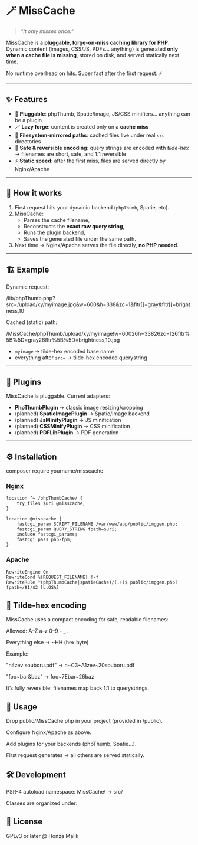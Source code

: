 # 🪄 MissCache

> *"It only misses once."*

MissCache is a **pluggable, forge-on-miss caching library for PHP**.  
Dynamic content (images, CSS/JS, PDFs… anything) is generated **only when a cache file is missing**, stored on disk, and served statically next time.

No runtime overhead on hits. Super fast after the first request. ⚡

---

## ✨ Features

- 🔌 **Pluggable**: phpThumb, Spatie/Image, JS/CSS minifiers… anything can be a plugin
- 🪄 **Lazy forge**: content is created only on a **cache miss**
- 📂 **Filesystem-mirrored paths**: cached files live under real `src` directories
- 🔐 **Safe & reversible encoding**: query strings are encoded with *tilde-hex* → filenames are short, safe, and 1:1 reversible
- ⚡ **Static speed**: after the first miss, files are served directly by Nginx/Apache

---

## 🚀 How it works

1. First request hits your dynamic backend (`phpThumb`, Spatie, etc).
2. MissCache:
    - Parses the cache filename,
    - Reconstructs the **exact raw query string**,
    - Runs the plugin backend,
    - Saves the generated file under the same path.
3. Next time → Nginx/Apache serves the file directly, **no PHP needed**.

---

## 🏗 Example

Dynamic request:

  /lib/phpThumb.php?src=/upload/xy/myimage.jpg&w=600&h=338&zc=1&fltr[]=gray&fltr[]=brightness,10

Cached (static) path:

  /MissCache/phpThumb/upload/xy/myimage!w=60026h=33826zc=126fltr%5B%5D=gray26fltr%5B%5D=brightness,10.jpg

- `myimage` → tilde-hex encoded base name  
- everything after `src=` → tilde-hex encoded querystring  

---

## 🔌 Plugins

MissCache is pluggable. Current adapters:

- **PhpThumbPlugin** → classic image resizing/cropping  
- (planned) **SpatieImagePlugin** → Spatie/Image backend  
- (planned) **JsMinifyPlugin** → JS minification
- (planned) **CSSMinifyPlugin** → CSS minification
- (planned) **PDFLibPlugin** → PDF generation


---

## ⚙️ Installation

composer require yourname/misscache

### Nginx

```
location ^~ /phpThumbCache/ {
    try_files $uri @misscache;
}

location @misscache {
    fastcgi_param SCRIPT_FILENAME /var/www/app/public/imggen.php;
    fastcgi_param QUERY_STRING fpath=$uri;
    include fastcgi_params;
    fastcgi_pass php-fpm;
}
```

### Apache
```
RewriteEngine On
RewriteCond %{REQUEST_FILENAME} !-f
RewriteRule ^(phpThumbCache|spatieCache)/(.+)$ public/imggen.php?fpath=/$1/$2 [L,QSA]
```

## 🔡 Tilde-hex encoding
MissCache uses a compact encoding for safe, readable filenames:

Allowed: A–Z a–z 0–9 - _ .

Everything else → ~HH (hex byte)

Example:

"název souboru.pdf" → n~C3~A1zev~20souboru.pdf

"foo~bar&baz" → foo~7Ebar~26baz

It’s fully reversible: filenames map back 1:1 to querystrings.

## 📖 Usage
Drop public/MissCache.php in your project (provided in /public).

Configure Nginx/Apache as above.

Add plugins for your backends (phpThumb, Spatie…).

First request generates → all others are served statically.

## 🛠 Development
PSR-4 autoload namespace: MissCache\\ → src/

Classes are organized under:


## 📜 License
GPLv3 or later @ Honza Malík
